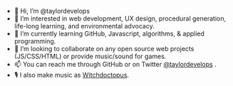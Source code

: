 - 👋 Hi, I’m @taylordevelops
- 👀 I’m interested in web development, UX design, procedural generation, life-long learning, and environmental advocacy.
- 🌱 I’m currently learning GitHub, Javascript, algorithms, & applied programming. 
- 💞️ I’m looking to collaborate on any open source web projects (JS/CSS/HTML) or provide music/sound for games.
- 📫 You can reach me through GitHub or on Twitter <a href="https://twitter.com/taylordevelops" target=_new>@taylordevelops</a> .
- 🎙️ I also make music as <a href="https://distrokid.com/hyperfollow/witchdoctopus/wild-flux" target=_new>Witchdoctopus</a>. 

